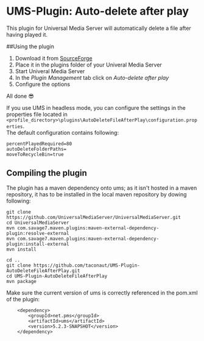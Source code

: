 # UMS-Plugin: Auto-delete after play
This plugin for Universal Media Server will automatically delete a file after having played it.

##Using the plugin
1. Download it from [SourceForge](https://sourceforge.net/projects/ums-mlx/files/ums-plugins/AutoDeleteFileAfterPlay/)
2. Place it in the plugins folder of your Univeral Media Server
3. Start Univeral Media Server
4. In the *Plugin Management* tab click on *Auto-delete after play*
5. Configure the options

All done :sunglasses:

If you use UMS in headless mode, you can configure the settings in the properties file located in<br>
`<profile_directory>\plugins\AutoDeleteFileAfterPlay\configuration.properties`.<br>
The default configuration contains following:

    percentPlayedRequired=80
    autoDeleteFolderPaths=
    moveToRecycleBin=true

## Compiling the plugin
The plugin has a maven dependency onto ums; as it isn't hosted in a maven repository, it has to be installed in the local maven repository by dowing following:

    git clone https://github.com/UniversalMediaServer/UniversalMediaServer.git
    cd UniversalMediaServer
    mvn com.savage7.maven.plugins:maven-external-dependency-plugin:resolve-external
    mvn com.savage7.maven.plugins:maven-external-dependency-plugin:install-external
    mvn install
    
    cd ..
    git clone https://github.com/taconaut/UMS-Plugin-AutoDeleteFileAfterPlay.git
    cd UMS-Plugin-AutoDeleteFileAfterPlay
    mvn package
    
Make sure the current version of ums is correctly referenced in the pom.xml of the plugin:

		<dependency>
			<groupId>net.pms</groupId>
			<artifactId>ums</artifactId>
			<version>5.2.3-SNAPSHOT</version>
		</dependency>
